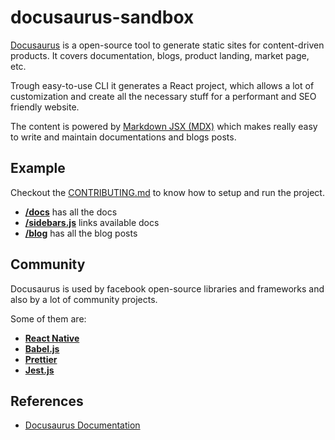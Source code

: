 # docusaurus-sandbox

[Docusaurus](https://v2.docusaurus.io/) is a open-source tool to generate static sites for content-driven products. It covers documentation, blogs, product landing, market page, etc.

Trough easy-to-use CLI it generates a React project, which allows a lot of customization and create all the necessary stuff for a performant and SEO friendly website.

The content is powered by [Markdown JSX (MDX)](https://mdxjs.com/) which makes really easy to write and maintain documentations and blogs posts.

## Example

Checkout the [CONTRIBUTING.md](./CONTRIBUTING.md) to know how to setup and run the project.

- [**/docs**](./docs) has all the docs
- [**/sidebars.js**](./sidebars.js) links available docs
- [**/blog**](./blog) has all the blog posts

## Community

Docusaurus is used by facebook open-source libraries and frameworks and also by a lot of community projects.

Some of them are: 

- [**React Native**](https://reactnative.dev)
- [**Babel.js**](https://babeljs.io)
- [**Prettier**](https://prettier.io)
- [**Jest.js**](https://jestjs.io)

## References

- [Docusaurus Documentation](https://v2.docusaurus.io/docs)

